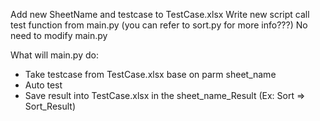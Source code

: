 Add new SheetName and testcase to TestCase.xlsx
Write new script call test function from main.py (you can refer to sort.py for more info???)
No need to modify main.py


What will main.py do:
-   Take testcase from TestCase.xlsx base on parm sheet_name
-   Auto test
-   Save result into TestCase.xlsx in the sheet_name_Result (Ex: Sort => Sort_Result)